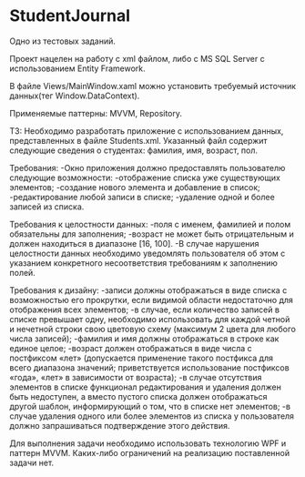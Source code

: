 # StudentJournal
Одно из тестовых заданий.

Проект нацелен на работу с xml файлом, либо с MS SQL Server с использованием Entity Framework. 

В файле Views/MainWindow.xaml можно установить требуемый источник данных(тег Window.DataContext).

Применяемые паттерны: MVVM, Repository.

ТЗ:
Необходимо разработать приложение с использованием данных, представленных в файле Students.xml. Указанный файл содержит следующие сведения о студентах: фамилия, имя, возраст, пол.

Требования:
-Окно приложения должно предоставлять пользователю следующие возможности:
-отображение списка уже существующих элементов;
-создание нового элемента и добавление в список;
-редактирование любой записи в списке; 
-удаление одной и более записей из списка.

Требования к целостности данных:
-поля с именем, фамилией и полом обязательны для заполнения;
-возраст не может быть отрицательным и должен находиться в диапазоне [16, 100].
-В случае нарушения целостности данных необходимо уведомлять пользователя об этом с указанием конкретного несоответствия требованиям к заполнению полей. 

Требования к дизайну:
-записи должны отображаться в виде списка с возможностью его прокрутки, если видимой области недостаточно для отображения всех элементов; -в случае, если количество записей в списке превышает одну, необходимо использовать для каждой четной и нечетной строки свою цветовую схему (максимум 2 цвета для любого числа записей);
-фамилия и имя должны отображаться в строке как единое целое;
-возраст должен отображаться в виде числа с постфиксом «лет» (допускается применение такого постфикса для всего диапазона значений; приветствуется использование постфиксов «года», «лет» в зависимости от возраста);
-в случае отсутствия элементов в списке функционал редактирования и удаления должен быть недоступен, а вместо пустого списка должен отображаться другой шаблон, информирующий о том, что в списке нет элементов;
-в случае удаления одного или более элементов из списка у пользователя должно запрашиваться подтверждение этого действия.

Для выполнения задачи необходимо использовать технологию WPF и паттерн MVVM. Каких-либо ограничений на реализацию поставленной задачи нет.
